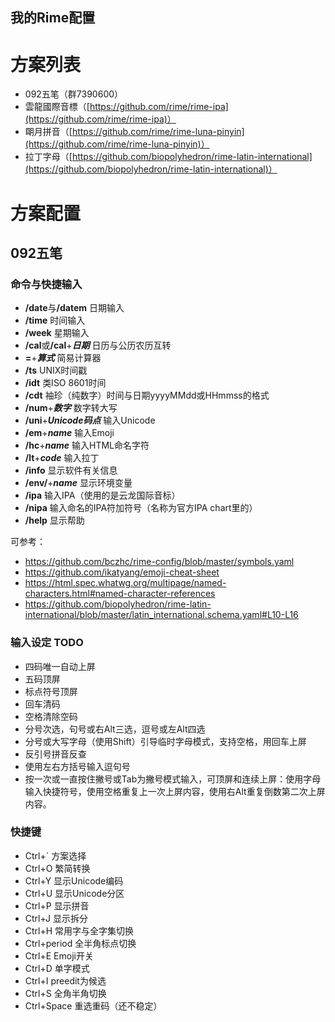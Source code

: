 我的Rime配置
--
# 方案列表

- 092五笔（群7390600）
- 雲龍國際音標（[https://github.com/rime/rime-ipa](https://github.com/rime/rime-ipa)）
- 朙月拼音（[https://github.com/rime/rime-luna-pinyin](https://github.com/rime/rime-luna-pinyin)）
- 拉丁字母（[https://github.com/biopolyhedron/rime-latin-international](https://github.com/biopolyhedron/rime-latin-international)）

# 方案配置

## 092五笔

### 命令与快捷输入

- **/date**与<b>/datem</b> 日期输入
- **/time** 时间输入
- **/week** 星期输入
- **/cal**或<b>/cal</b>+***日期*** 日历与公历农历互转
- **=**+***算式***  简易计算器
- **/ts** UNIX时间戳
- **/idt** 类ISO 8601时间
- **/cdt** 袖珍（纯数字）时间与日期yyyyMMdd或HHmmss的格式
- **/num**+***数字*** 数字转大写
- **/uni**+***Unicode码点*** 输入Unicode
- **/em**+***name*** 输入Emoji
- **/hc**+***name*** 输入HTML命名字符
- **/lt**+***code*** 输入拉丁
- **/info** 显示软件有关信息
- **/env/**+***name*** 显示环境变量
- **/ipa** 输入IPA（使用的是云龙国际音标）
- **/nipa** 输入命名的IPA符加符号（名称为官方IPA chart里的）
- **/help** 显示帮助

可参考：

- https://github.com/bczhc/rime-config/blob/master/symbols.yaml
- https://github.com/ikatyang/emoji-cheat-sheet
- https://html.spec.whatwg.org/multipage/named-characters.html#named-character-references
- https://github.com/biopolyhedron/rime-latin-international/blob/master/latin_international.schema.yaml#L10-L16

### 输入设定 TODO

- 四码唯一自动上屏
- 五码顶屏
- 标点符号顶屏
- 回车清码
- 空格清除空码
- 分号次选，句号或右Alt三选，逗号或左Alt四选
- 分号或大写字母（使用Shift）引导临时字母模式，支持空格，用回车上屏
- 反引号拼音反查
- 使用左右方括号输入逗句号
- 按一次或一直按住撇号或Tab为撇号模式输入，可顶屏和连续上屏：使用字母输入快捷符号，使用空格重复上一次上屏内容，使用右Alt重复倒数第二次上屏内容。

### 快捷键

- Ctrl+\` 方案选择
- Ctrl+O 繁简转换
- Ctrl+Y 显示Unicode编码
- Ctrl+U 显示Unicode分区
- Ctrl+P 显示拼音
- Ctrl+J 显示拆分
- Ctrl+H 常用字与全字集切换
- Ctrl+period 全半角标点切换
- Ctrl+E Emoji开关
- Ctrl+D 单字模式
- Ctrl+I preedit为候选
- Ctrl+S 全角半角切换
- Ctrl+Space 重选重码（还不稳定）

